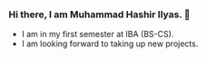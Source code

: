 ### Hi there, I am Muhammad Hashir Ilyas. 👋
* I am in my first semester at IBA (BS-CS).
* I am looking forward to taking up new projects.
